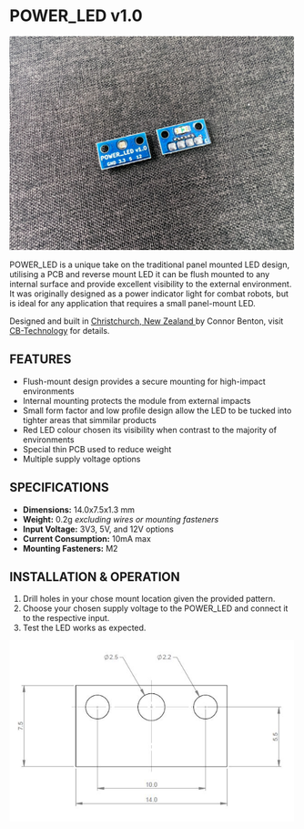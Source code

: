# POWER_LED v1.0

<img src="assets/PowerLED_iso.jpg" width="500">

POWER_LED is a unique take on the traditional panel mounted LED design, utilising a PCB and reverse mount LED it can be flush mounted to any internal surface and provide excellent visibility to the external environment. 
It was originally designed as a power indicator light for combat robots, but is ideal for any application that requires a small panel-mount LED.

Designed and built in [Christchurch, New Zealand ](https://www.google.co.nz/maps/place/Christchurch+New+Zealand) by Connor Benton, visit [CB-Technology](https://www.cb-tech.co.nz/) for details.

## FEATURES
- Flush-mount design provides a secure mounting for high-impact environments
- Internal mounting protects the module from external impacts
- Small form factor and low profile design allow the LED to be tucked into tighter areas that simmilar products
- Red LED colour chosen its visibility when contrast to the majority of environments
- Special thin PCB used to reduce weight
- Multiple supply voltage options

## SPECIFICATIONS
- **Dimensions:** 14.0x7.5x1.3 mm
- **Weight:** 0.2g *excluding wires or mounting fasteners*
- **Input Voltage:** 3V3, 5V, and 12V options
- **Current Consumption:** 10mA max
- **Mounting Fasteners:** M2

## INSTALLATION & OPERATION

 1. Drill holes in your chose mount location given the provided pattern.
 2. Choose your chosen supply voltage to the POWER_LED and connect it to the respective input.
 3. Test the LED works as expected.

<img src="assets/Mount_Template.jpg" width="500">

